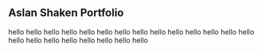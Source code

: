 ## Aslan Shaken Portfolio
hello
hello
hello
hello
hello
hello
hello
hello
hello
hello
hello
hello
hello
hello
hello
hello
hello
hello
hello
hello
hello
hello
